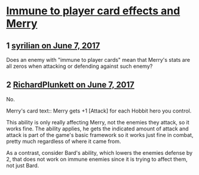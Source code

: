 # [Immune to player card effects and Merry](https://community.fantasyflightgames.com/topic/251588-immune-to-player-card-effects-and-merry/)

## 1 [syrilian on June 7, 2017](https://community.fantasyflightgames.com/topic/251588-immune-to-player-card-effects-and-merry/?do=findComment&comment=2825228)

Does an enemy with "immune to player cards" mean that Merry's stats are all zeros when attacking or defending against such enemy?

## 2 [RichardPlunkett on June 7, 2017](https://community.fantasyflightgames.com/topic/251588-immune-to-player-card-effects-and-merry/?do=findComment&comment=2825247)

No.

Merry's card text:: Merry gets +1 [Attack] for each Hobbit hero you control.

This ability is only really affecting Merry, not the enemies they attack, so it works fine.
The ability applies, he gets the indicated amount of attack and attack is part of the game's basic framework so it works just fine in combat, pretty much regardless of where it came from.

As a contrast, consider Bard's ability, which lowers the enemies defense by 2, that does not work on immune enemies since it is trying to affect them, not just Bard.

 

